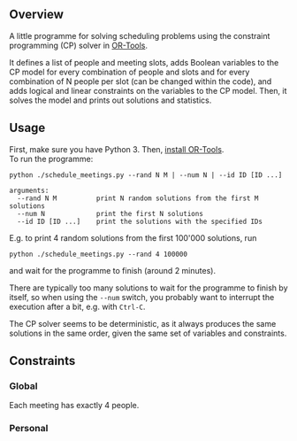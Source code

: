 ## Overview
A little programme for solving scheduling problems using the constraint programming (CP) solver in [OR-Tools](https://github.com/google/or-tools).

It defines a list of people and meeting slots, adds Boolean variables to the CP model for every combination of people and slots and for every combination of N people per slot (can be changed within the code), and adds logical and linear constraints on the variables to the CP model. Then, it solves the model and prints out solutions and statistics.

## Usage
First, make sure you have Python 3. Then, [install OR-Tools](https://developers.google.com/optimization/install).
<br>
To run the programme:
```
python ./schedule_meetings.py --rand N M | --num N | --id ID [ID ...]

arguments:
  --rand N M          print N random solutions from the first M solutions
  --num N             print the first N solutions
  --id ID [ID ...]    print the solutions with the specified IDs
```
E.g. to print 4 random solutions from the first 100'000 solutions, run
```
python ./schedule_meetings.py --rand 4 100000
```
and wait for the programme to finish (around 2 minutes).

There are typically too many solutions to wait for the programme to finish by itself, so when using the `--num` switch, you probably want to interrupt the execution after a bit, e.g. with `Ctrl-C`.

The CP solver seems to be deterministic, as it always produces the same solutions in the same order, given the same set of variables and constraints. 

## Constraints

### Global

Each meeting has exactly 4 people.

### Personal

